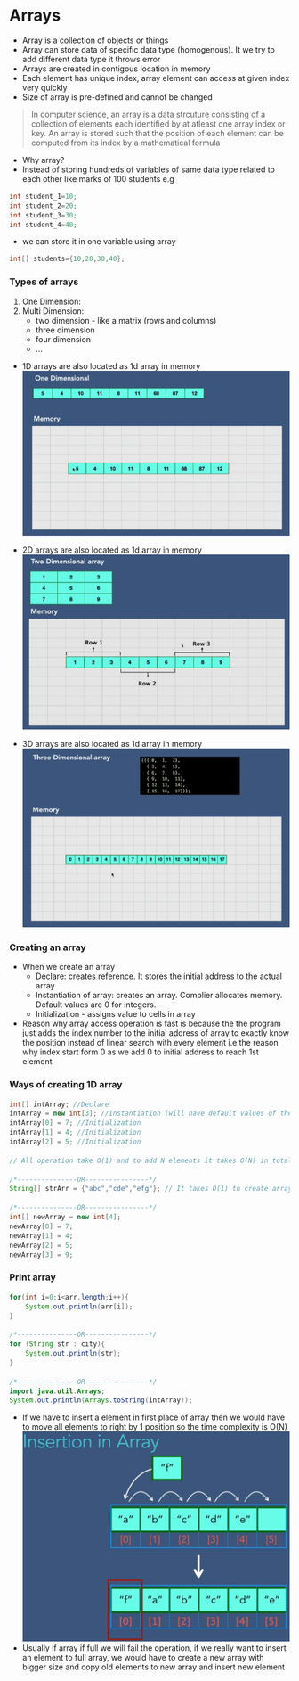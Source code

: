 # Arrays
- Array is a collection of objects or things
- Array can store data of specific data type (homogenous). It we try to add different data type it throws error
- Arrays are created in contigous location in memory
- Each element has unique index, array element can access at given index very quickly
- Size of array is pre-defined and cannot be changed

> In computer science, an array is a data strcuture consisting of a collection of elements each identified by at atleast one array index or key. An array is stored such that the position of each element can be computed from its index by a mathematical formula

- Why array?
- Instead of storing hundreds of variables of same data type related to each other like marks of 100 students e.g
```java
int student_1=10;
int student_2=20;
int student_3=30;
int student_4=40;
```
- we can store it in one variable using array
```java
int[] students={10,20,30,40};
```

### Types of arrays
1. One Dimension:
2. Multi Dimension:
    - two dimension - like a matrix (rows and columns)
    - three dimension
    - four dimension
    - ...
- 1D arrays are also located as 1d array in memory
![1d array in memory](1d-memory-representation.png)

- 2D arrays are also located as 1d array in memory
![2d array in memory](2d-memory-representation.png)

- 3D arrays are also located as 1d array in memory
![3d array in memory](3d-memory-representation.png)

### Creating an array
- When we create an array
    - Declare: creates reference. It stores the initial address to the actual array
    - Instantiation of array: creates an array. Complier allocates memory. Default values are 0 for integers.
    - Initialization - assigns value to cells in array
- Reason why array access operation is fast is because the the program just adds the index number to the initial address of array to exactly know the position instead of linear search with every element i.e the reason why index start form 0 as we add 0 to initial address to reach 1st element

### Ways of creating 1D array
```java
int[] intArray; //Declare
intArray = new int[3]; //Instantiation (will have default values of the data type)
intArray[0] = 7; //Initialization
intArray[1] = 4; //Initialization
intArray[2] = 5; //Initialization

// All operation take O(1) and to add N elements it takes O(N) in total

/*---------------OR----------------*/
String[] strArr = {"abc","cde","efg"}; // It takes O(1) to create array using this format

/*---------------OR----------------*/
int[] newArray = new int[4];
newArray[0] = 7;
newArray[1] = 4;
newArray[2] = 5;
newArray[3] = 9;
```

### Print array

```java
for(int i=0;i<arr.length;i++){ 
    System.out.println(arr[i]);  
}        

/*---------------OR----------------*/
for (String str : city){  
    System.out.println(str);  
} 

/*---------------OR----------------*/
import java.util.Arrays;
System.out.println(Arrays.toString(intArray));
```
- If we have to insert a element in first place of array then we would have to move all elements to right by 1 position so the time complexity is O(N)
![Insert into 1d array](insert-1d-array.png)
- Usually if array if full we will fail the operation, if we really want to insert an element to full array, we would have to create a new array with bigger size and copy old elements to new array and insert new element

